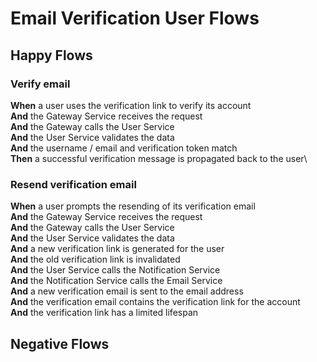 # Email Verification User Flows

## Happy Flows

### Verify email
__When__ a user uses the verification link to verify its account \
__And__ the Gateway Service receives the request\
__And__ the Gateway calls the User Service\
__And__ the User Service validates the data\
__And__ the username / email and verification token match\
__Then__ a successful verification message is propagated back to the user\

### Resend verification email
__When__ a user prompts the resending of its verification email \
__And__ the Gateway Service receives the request\
__And__ the Gateway calls the User Service\
__And__ the User Service validates the data\
__And__ a new verification link is generated for the user\
__And__ the old verification link is invalidated\
__And__ the User Service calls the Notification Service\
__And__ the Notification Service calls the Email Service\
__And__ a new verification email is sent to the email address\
__And__ the verification email contains the verification link for the account\
__And__ the verification link has a limited lifespan

## Negative Flows
